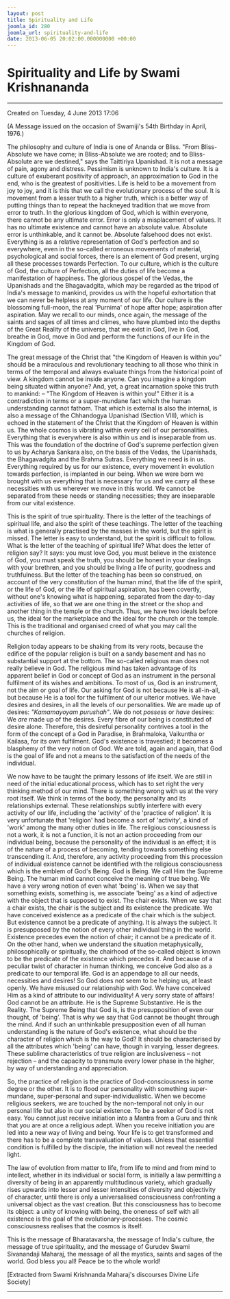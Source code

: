 ```yaml
---
layout: post
title: Spirituality and Life
joomla_id: 280
joomla_url: spirituality-and-life
date: 2013-06-05 20:02:00.000000000 +00:00
---
```

  

# Spirituality and Life by Swami Krishnananda

* * *  


Created on Tuesday, 4 June 2013 17:06

(A Message issued on the occasion of Swamiji's 54th Birthday in April, 1976.)

The philosophy and culture of India is one of Ananda or Bliss. "From Bliss-Absolute we have come; in Bliss-Absolute we are rooted; and to Bliss-Absolute are we destined," says the Taittiriya Upanishad. It is not a message of pain, agony and distress. Pessimism is unknown to India's culture. It is a culture of exuberant positivity of approach, an approximation to God in the end, who is the greatest of positivities. Life is held to be a movement from joy to joy, and it is this that we call the evolutionary process of the soul. It is movement from a lesser truth to a higher truth, which is a better way of putting things than to repeat the hackneyed tradition that we move from error to truth. In the glorious kingdom of God, which is within everyone, there cannot be any ultimate error. Error is only a misplacement of values. It has no ultimate existence and cannot have an absolute value. Absolute error is unthinkable, and it cannot be. Absolute falsehood does not exist. Everything is as a relative representation of God's perfection and so everywhere, even in the so-called erroneous movements of material, psychological and social forces, there is an element of God present, urging all these processes towards Perfection. To our culture, which is the culture of God, the culture of Perfection, all the duties of life become a manifestation of happiness. The glorious gospel of the Vedas, the Upanishads and the Bhagavadgita, which may be regarded as the tripod of India's message to mankind, provides us with the hopeful exhortation that we can never be helpless at any moment of our life. Our culture is the blossoming full-moon, the real 'Purnima' of hope after hope; aspiration after aspiration. May we recall to our minds, once again, the message of the saints and sages of all times and climes, who have plumbed into the depths of the Great Reality of the universe, that we exist in God, live in God, breathe in God, move in God and perform the functions of our life in the Kingdom of God.

The great message of the Christ that "the Kingdom of Heaven is within you" should be a miraculous and revolutionary teaching to all those who think in terms of the temporal and always evaluate things from the historical point of view. A kingdom cannot be inside anyone. Can you imagine a kingdom being situated within anyone? And, yet, a great incarnation spoke this truth to mankind: – "The Kingdom of Heaven is within you!" Either it is a contradiction in terms or a super-mundane fact which the human understanding cannot fathom. That which is external is also the internal, is also a message of the Chhandogya Upanishad (Section VIII), which is echoed in the statement of the Christ that the Kingdom of Heaven is within us. The whole cosmos is vibrating within every cell of our personalities. Everything that is everywhere is also within us and is inseparable from us. This was the foundation of the doctrine of God's supreme perfection given to us by Acharya Sankara also, on the basis of the Vedas, the Upanishads, the Bhagavadgita and the Brahma Sutras. Everything we need is in us. Everything required by us for our existence, every movement in evolution towards perfection, is implanted in our being. When we were born we brought with us everything that is necessary for us and we carry all these necessities with us wherever we move in this world. We cannot be separated from these needs or standing necessities; they are inseparable from our vital existence.

This is the spirit of true spirituality. There is the letter of the teachings of spiritual life, and also the spirit of these teachings. The letter of the teaching is what is generally practised by the masses in the world, but the spirit is missed. The letter is easy to understand, but the spirit is difficult to follow. What is the letter of the teaching of spiritual life? What does the letter of religion say? It says: you must love God, you must believe in the existence of God, you must speak the truth, you should be honest in your dealings with your brethren, and you should be living a life of purity, goodness and truthfulness. But the letter of the teaching has been so construed, on account of the very constitution of the human mind, that the life of the spirit, or the life of God, or the life of spiritual aspiration, has been covertly, without one's knowing what is happening, separated from the day-to-day activities of life, so that we are one thing in the street or the shop and another thing in the temple or the church. Thus, we have two ideals before us, the ideal for the marketplace and the ideal for the church or the temple. This is the traditional and organised creed of what you may call the churches of religion.

Religion today appears to be shaking from its very roots, because the edifice of the popular religion is built on a sandy basement and has no substantial support at the bottom. The so-called religious man does not really believe in God. The religious mind has taken advantage of its apparent belief in God or concept of God as an instrument in the personal fulfilment of its wishes and ambitions. To most of us, God is an instrument, not the aim or goal of life. Our asking for God is not because He is all-in-all, but because He is a tool for the fulfilment of our ulterior motives. We have desires and desires, in all the levels of our personalities. We are made up of desires: _"Kamamayoyam purushah"_. We do not _possess_ or _have_ desires: We _are_ made up of the desires. Every fibre of our being is constituted of desire alone. Therefore, this desireful personality contrives a tool in the form of the concept of a God in Paradise, in Brahmaloka, Vaikuntha or Kailasa, for its own fulfilment. God's existence is travestied; it becomes a blasphemy of the very notion of God. We are told, again and again, that God is the goal of life and not a means to the satisfaction of the needs of the individual.

We now have to be taught the primary lessons of life itself. We are still in need of the initial educational process, which has to set right the very thinking method of our mind. There is something wrong with us at the very root itself. We think in terms of the body, the personality and its relationships external. These relationships subtly interfere with every activity of our life, including the 'activity' of the 'practice of religion'. It is very unfortunate that 'religion' had become a sort of 'activity', a kind of 'work' among the many other duties in life. The religious consciousness is not a work, it is not a function, it is not an action proceeding from our individual being, because the personality of the individual is an effect; it is of the nature of a process of becoming, tending towards something else transcending it. And, therefore, any activity proceeding from this procession of individual existence cannot be identified with the religious consciousness which is the emblem of God's Being. God is Being. We call Him the Supreme Being. The human mind cannot conceive the meaning of true being. We have a very wrong notion of even what 'being' is. When we say that something exists, something is, we associate 'being' as a kind of adjective with the object that is supposed to exist. The chair exists. When we say that a chair exists, the chair is the subject and its existence the predicate. We have conceived existence as a predicate of the chair which is the subject. But existence cannot be a predicate of anything. It is always the subject. It is presupposed by the notion of every other individual thing in the world. Existence precedes even the notion of chair; it cannot be a predicate of it. On the other hand, when we understand the situation metaphysically, philosophically or spiritually, the chairhood of the so-called object is known to be the predicate of the existence which precedes it. And because of a peculiar twist of character in human thinking, we conceive God also as a predicate to our temporal life. God is an appendage to all our needs, necessities and desires! So God does not seem to be helping us, at least openly. We have misused our relationship with God. We have conceived Him as a kind of attribute to our individuality! A very sorry state of affairs! God cannot be an attribute. He is the Supreme Substantive. He is the Reality. The Supreme Being that God is, is the presupposition of even our thought, of 'being'. That is why we say that God cannot be thought through the mind. And if such an unthinkable presupposition even of all human understanding is the nature of God's existence, what should be the character of religion which is the way to God? It should be characterised by all the attributes which 'being' can have, though in varying, lesser degrees. These sublime characteristics of true religion are inclusiveness – not rejection – and the capacity to transmute every lower phase in the higher, by way of understanding and appreciation.

So, the practice of religion is the practice of God-consciousness in some degree or the other. It is to flood our personality with something super-mundane, super-personal and super-individualistic. When we become religious seekers, we are touched by the non-temporal not only in our personal life but also in our social existence. To be a seeker of God is not easy. You cannot just receive initiation into a Mantra from a Guru and think that you are at once a religious adept. When you receive initiation you are led into a new way of living and being. Your life is to get transformed and there has to be a complete transvaluation of values. Unless that essential condition is fulfilled by the disciple, the initiation will not reveal the needed light.

The law of evolution from matter to life, from life to mind and from mind to intellect, whether in its individual or social form, is initially a law permitting a diversity of being in an apparently multitudinous variety, which gradually rises upwards into lesser and lesser intensities of diversity and objectivity of character, until there is only a universalised consciousness confronting a universal object as the vast creation. But this consciousness has to become its object: a unity of knowing with being, the oneness of self with all existence is the goal of the evolutionary-processes. The cosmic consciousness realises that the cosmos is itself.

This is the message of Bharatavarsha, the message of India's culture, the message of true spirituality, and the message of Gurudev Swami Sivanandaji Maharaj, the message of all the mystics, saints and sages of the world. God bless you all! Peace be to the whole world!

[Extracted from Swami Krishnanda Maharaj's discourses Divine Life Society]

* * *





  
